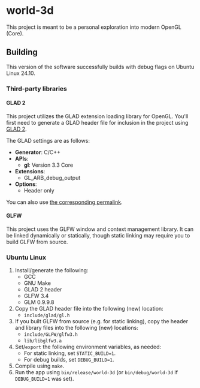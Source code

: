 # world-3d
This project is meant to be a personal exploration into modern OpenGL (Core).

## Building
This version of the software successfully builds with debug flags on Ubuntu Linux 24.10.

### Third-party libraries

#### GLAD 2
This project utilizes the GLAD extension loading library for OpenGL. You'll first need to generate a GLAD header file for inclusion in the project using [GLAD 2](https://gen.glad.sh).

The GLAD settings are as follows:
- **Generator**: C/C++
- **APIs**:
  - **gl**: Version 3.3 Core
- **Extensions**:
  - GL_ARB_debug_output
- **Options**:
  - Header only

You can also use [the corresponding permalink](http://glad.sh/#api=gl%3Acore%3D3.3&extensions=GL_ARB_debug_output&generator=c&options=HEADER_ONLY).

#### GLFW
This project uses the GLFW window and context management library. It can be linked dynamically or statically, though static linking may require you to build GLFW from source.

### Ubuntu Linux
1. Install/generate the following:
   - GCC
   - GNU Make
   - GLAD 2 header
   - GLFW 3.4
   - GLM 0.9.9.8
1. Copy the GLAD header file into the following (new) location:
   - `include/glad/gl.h`
1. If you built GLFW from source (e.g. for static linking), copy the header and library files into the following (new) locations:
   - `include/GLFW/glfw3.h`
   - `lib/libglfw3.a`
1. Set/`export` the following environment variables, as needed:
   - For static linking, set `STATIC_BUILD=1`.
   - For debug builds, set `DEBUG_BUILD=1`.
1. Compile using `make`.
1. Run the app using `bin/release/world-3d` (or `bin/debug/world-3d` if `DEBUG_BUILD=1` was set).
